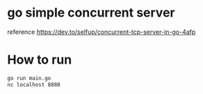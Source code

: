 # go simple concurrent server
reference https://dev.to/selfup/concurrent-tcp-server-in-go-4afp

# How to run
```sh
go run main.go
nc localhost 8080
```
